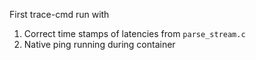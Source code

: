 First trace-cmd run with
  1) Correct time stamps of latencies from `parse_stream.c`
  2) Native ping running during container
